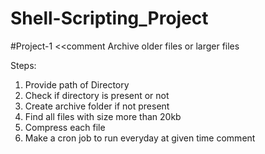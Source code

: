 # Shell-Scripting_Project

#Project-1
<<comment
Archive older files or larger files

Steps:
1) Provide path of Directory
2) Check if directory is present or not
3) Create archive folder if not present
4) Find all files with size more than 20kb
5) Compress each file
7) Make a cron job to run everyday at given time
comment
